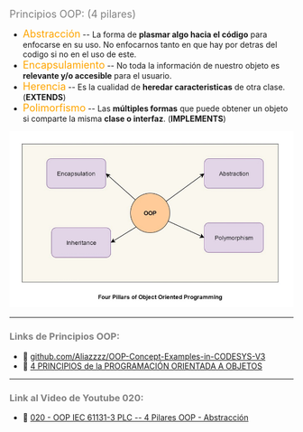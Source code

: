 
<span style="color:grey"><font size="4">
Principios OOP: (4 pilares)
</font></span>


- <span style="color:orange"><font size="4">Abstracción</font></span> -- La forma de **plasmar algo hacia el código** para enfocarse en su uso. No enfocarnos tanto en que hay por detras del codigo si no en el uso de este.
- <span style="color:orange"><font size="4">Encapsulamiento</font></span> -- No toda la información de nuestro objeto es **relevante y/o accesible** para el usuario.
- <span style="color:orange"><font size="4">Herencia</font></span> -- Es la cualidad de **heredar caracteristicas** de otra clase. (**EXTENDS**)
- <span style="color:orange"><font size="4">Polimorfismo</font></span> -- Las **múltiples formas** que puede obtener un objeto si comparte la misma **clase o interfaz**. (**IMPLEMENTS**) 


![OOP_Principios](../imagenes/OOP_basic_principles.jpeg)

***
### <span style="color:grey">Links de Principios OOP:</span>
- 🔗 [github.com/Aliazzzz/OOP-Concept-Examples-in-CODESYS-V3](https://github.com/Aliazzzz/OOP-Concept-Examples-in-CODESYS-V3)
- 🔗 [4 PRINCIPIOS de la PROGRAMACIÓN ORIENTADA A OBJETOS](https://www.youtube.com/watch?v=tTPeP5dVuA4)
***
### <span style="color:grey">Link al Video de Youtube 020:</span>
- 🔗 [020 - OOP IEC 61131-3 PLC -- 4 Pilares OOP - Abstracción](https://youtu.be/uUZbgOKnSx4)

